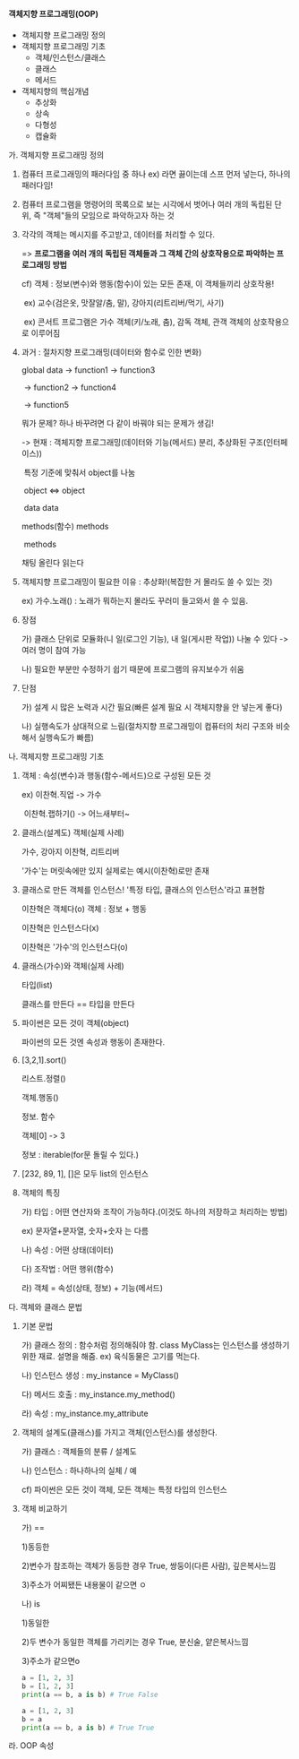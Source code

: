 #### 객체지향 프로그래밍(OOP)

* 객체지향 프로그래밍 정의
* 객체지향 프로그래밍 기초
  * 객체/인스턴스/클래스
  * 클래스
  * 메서드
* 객체지향의 핵심개념
  * 추상화
  * 상속
  * 다형성
  * 캡슐화



가. 객체지향 프로그래밍 정의

1. 컴퓨터 프로그래밍의 패러다임 중 하나 ex) 라면 끓이는데 스프 먼저 넣는다, 하나의 패러다임!

2. 컴퓨터 프로그램을 명령어의 목록으로 보는 시각에서 벗어나 여러 개의 독립된 단위, 즉 "객체"들의 모임으로 파악하고자 하는 것

3. 각각의 객체는 메시지를 주고받고, 데이터를 처리할 수 있다.

   => **프로그램을 여러 개의 독립된 객체들과 그 객체 간의 상호작용으로 파악하는 프로그래밍 방법**

     cf) 객체 : 정보(변수)와 행동(함수)이 있는 모든 존재, 이 객체들끼리 상호작용! 

   ​    ex) 교수(검은옷, 맛잘알/춤, 말), 강아지(리트리버/먹기, 사기)

   ​    ex) 콘서트 프로그램은 가수 객체(키/노래, 춤), 감독 객체, 관객 객체의 상호작용으로 이루어짐

4. 과거 : 절차지향 프로그래밍(데이터와 함수로 인한 변화) 

   global data -> function1 -> function3

   ​                     -> function2 -> function4

   ​                     -> function5

   뭐가 문제? 하나 바꾸려면 다 같이 바꿔야 되는 문제가 생김!

   -> 현재 : 객체지향 프로그래밍(데이터와 기능(메서드) 분리, 추상화된 구조(인터페이스))

   ​    특정 기준에 맞춰서 object를 나눔

   ​        object          <=>            object

   ​         data                                data

     methods(함수)                 methods

   ​     methods

      채팅 올린다                         읽는다

5. 객체지향 프로그래밍이 필요한 이유 : 추상화!(복잡한 거 몰라도 쓸 수 있는 것)

     ex) 가수.노래() : 노래가 뭐하는지 몰라도 꾸러미 들고와서 쓸 수 있음.

6. 장점

   가) 클래스 단위로 모듈화(니 일(로그인 기능), 내 일(게시판 작업)) 나눌 수 있다 -> 여러 명이 참여 가능

   나) 필요한 부분만 수정하기 쉽기 때문에 프로그램의 유지보수가 쉬움

7. 단점

   가) 설계 시 많은 노력과 시간 필요(빠른 설계 필요 시 객체지향을 안 넣는게 좋다)

   나) 실행속도가 상대적으로 느림(절차지향 프로그래밍이 컴퓨터의 처리 구조와 비슷해서 실행속도가 빠름)

나. 객체지향 프로그래밍 기초

1. 객체 : 속성(변수)과 행동(함수-메서드)으로 구성된 모든 것

     ex) 이찬혁.직업 -> 가수

   ​        이찬혁.랩하기() -> 어느새부터~

2. 클래스(설계도)     객체(실제 사례)

     가수, 강아지      이찬혁, 리트리버

   '가수'는 머릿속에만 있지 실제로는 예시(이찬혁)로만 존재

3. 클래스로 만든 객체를 인스턴스! '특정 타입, 클래스의 인스턴스'라고 표현함

   이찬혁은 객체다(o) 객체 : 정보 + 행동

   이찬혁은 인스턴스다(x)

   이찬혁은 '가수'의 인스턴스다(o)

4. 클래스(가수)와 객체(실제 사례)

     타입(list)

   클래스를 만든다 == 타입을 만든다

5. 파이썬은 모든 것이 객체(object)

   파이썬의 모든 것엔 속성과 행동이 존재한다.

6. [3,2,1].sort()

   리스트.정렬()

   객체.행동()

   정보. 함수

   객체[0] -> 3

   정보 : iterable(for문 돌릴 수 있다.)

7. [232, 89, 1], []은 모두 list의 인스턴스

8. 객체의 특징

   가) 타입 : 어떤 연산자와 조작이 가능하다.(이것도 하나의 저장하고 처리하는 방법)

     ex) 문자열+문자열, 숫자+숫자 는 다름

   나) 속성 : 어떤 상태(데이터)

   다) 조작법 : 어떤 행위(함수)

   라) 객체 = 속성(상태, 정보) + 기능(메서드)

다. 객체와 클래스 문법

1. 기본 문법

   가) 클래스 정의 : 함수처럼 정의해줘야 함. class MyClass는 인스턴스를 생성하기 위한 재료. 설명을 해줌. ex) 육식동물은 고기를 먹는다.

   나) 인스턴스 생성 : my_instance = MyClass()

   다) 메서드 호출 : my_instance.my_method()

   라) 속성 : my_instance.my_attribute

2. 객체의 설계도(클래스)를 가지고 객체(인스턴스)를 생성한다.

   가) 클래스 : 객체들의 분류 / 설계도

   나) 인스턴스 : 하나하나의 실체 / 예

     cf) 파이썬은 모든 것이 객체, 모든 객체는 특정 타입의 인스턴스

3. 객체 비교하기

   가) == 

     1)동등한

     2)변수가 참조하는 객체가 동등한 경우 True, 쌍둥이(다른 사람), 깊은복사느낌

     3)주소가 어찌됐든 내용물이 같으면 ㅇ

   나) is

     1)동일한

     2)두 변수가 동일한 객체를 가리키는 경우 True, 분신술, 얕은복사느낌

     3)주소가 같으면o

   ```python
   a = [1, 2, 3]
   b = [1, 2, 3]
   print(a == b, a is b) # True False
   
   a = [1, 2, 3]
   b = a
   print(a == b, a is b) # True True
   ```

라. OOP 속성